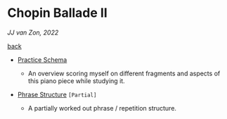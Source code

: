 Chopin Ballade Ⅱ
================

*JJ van Zon, 2022*

[back](..)

- [Practice Schema](chopin-ballade-2-practice-schema.md)

    - An overview scoring myself on different fragments and aspects of this piano piece while studying it.

- [Phrase Structure](chopin-ballade-2-phrase-structure.md) `[Partial]`

    - A partially worked out phrase / repetition structure.
